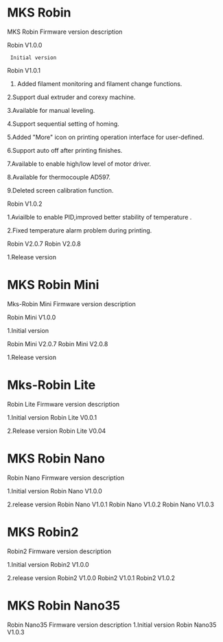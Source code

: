 # MKS Robin
MKS Robin Firmware version description


Robin V1.0.0

     Initial version


Robin V1.0.1

1. Added filament monitoring and filament change functions.

2.Support dual extruder and corexy machine.

3.Available for manual leveling.

4.Support sequential setting of homing.

5.Added "More" icon on printing operation interface for user-defined.

6.Support auto off after printing finishes.

7.Available to enable high/low level of motor driver.

8.Available for thermocouple AD597.

9.Deleted screen calibration function.
	

Robin V1.0.2

1.Aviailble to enable PID,improved better stability of temperature .

2.Fixed temperature alarm problem during printing.

Robin V2.0.7
Robin V2.0.8

1.Release version

# MKS Robin Mini

Mks-Robin Mini Firmware version description

Robin Mini V1.0.0

1.Initial version

Robin Mini V2.0.7
Robin Mini V2.0.8

1.Release version

# Mks-Robin Lite
Robin Lite Firmware version description

1.Initial version
Robin Lite V0.0.1
     
2.Release version
Robin Lite V0.04

# MKS Robin Nano
Robin Nano Firmware version description

1.Initial version
Robin Nano V1.0.0

2.release version
Robin Nano V1.0.1
Robin Nano V1.0.2
Robin Nano V1.0.3

# MKS Robin2

Robin2 Firmware version description

1.Initial version
Robin2 V1.0.0

2.release version
Robin2 V1.0.0
Robin2 V1.0.1
Robin2 V1.0.2

 # MKS Robin Nano35
Robin Nano35 Firmware version description
1.Initial version
Robin Nano35 V1.0.3

  
  
